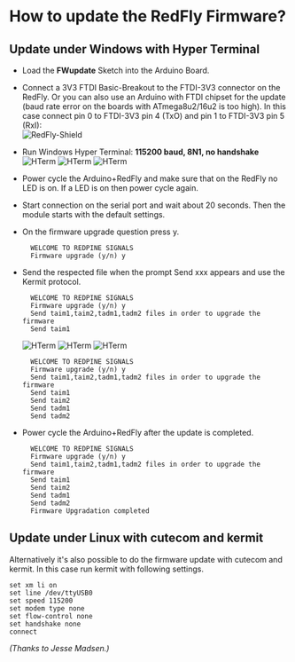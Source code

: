 # How to update the RedFly Firmware?


## Update under Windows with Hyper Terminal

* Load the **FWupdate** Sketch into the Arduino Board.


* Connect a 3V3 FTDI Basic-Breakout to the FTDI-3V3 connector on the RedFly. 
  Or you can also use an Arduino with FTDI chipset for the update 
  (baud rate error on the boards with ATmega8u2/16u2 is too high).
  In this case connect pin 0 to FTDI-3V3 pin 4 (TxO) and pin 1 to FTDI-3V3 pin 5 (RxI):<br>
  ![RedFly-Shield](https://github.com/watterott/RedFly-Shield/raw/master/fw/update_guide/fw_redfly.png)

* Run Windows Hyper Terminal: **115200 baud, 8N1, no handshake**<br>
  ![HTerm](https://github.com/watterott/RedFly-Shield/raw/master/fw/update_guide/fw_hterm1.png)
  ![HTerm](https://github.com/watterott/RedFly-Shield/raw/master/fw/update_guide/fw_hterm2.png)
  ![HTerm](https://github.com/watterott/RedFly-Shield/raw/master/fw/update_guide/fw_hterm3.png)

* Power cycle the Arduino+RedFly and make sure that on the RedFly no LED is on. If a LED is on then power cycle again.

* Start connection on the serial port and wait about 20 seconds. Then the module starts with the default settings.

* On the firmware upgrade question press y.

        WELCOME TO REDPINE SIGNALS
        Firmware upgrade (y/n) y

* Send the respected file when the prompt Send xxx appears and use the Kermit protocol.

        WELCOME TO REDPINE SIGNALS
        Firmware upgrade (y/n) y
        Send taim1,taim2,tadm1,tadm2 files in order to upgrade the firmware
        Send taim1

  ![HTerm](https://github.com/watterott/RedFly-Shield/raw/master/fw/update_guide/fw_hterm4.png)
  ![HTerm](https://github.com/watterott/RedFly-Shield/raw/master/fw/update_guide/fw_hterm5.png)
  ![HTerm](https://github.com/watterott/RedFly-Shield/raw/master/fw/update_guide/fw_hterm6.png)

        WELCOME TO REDPINE SIGNALS
        Firmware upgrade (y/n) y
        Send taim1,taim2,tadm1,tadm2 files in order to upgrade the firmware
        Send taim1
        Send taim2
        Send tadm1
        Send tadm2

* Power cycle the Arduino+RedFly after the update is completed.

        WELCOME TO REDPINE SIGNALS
        Firmware upgrade (y/n) y
        Send taim1,taim2,tadm1,tadm2 files in order to upgrade the firmware
        Send taim1
        Send taim2
        Send tadm1
        Send tadm2
        Firmware Upgradation completed


## Update under Linux with cutecom and kermit

Alternatively it's also possible to do the firmware update with cutecom and kermit. 
In this case run kermit with following settings.

    set xm li on
    set line /dev/ttyUSB0
    set speed 115200
    set modem type none
    set flow-control none
    set handshake none
    connect

_(Thanks to Jesse Madsen.)_
